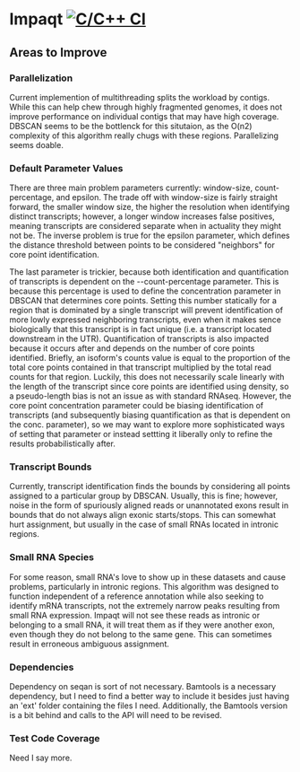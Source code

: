 # Impaqt [![C/C++ CI](https://github.com/bnjenner/impaqt/actions/workflows/c-cpp.yml/badge.svg)](https://github.com/bnjenner/impaqt/actions/workflows/c-cpp.yml)

## Areas to Improve

### Parallelization
Current implemention of multithreading splits the workload by contigs. While this can help chew through
highly fragmented genomes, it does not improve performance on individual contigs that may have high
coverage. DBSCAN seems to be the bottlenck for this situtaion, as the O(n2) complexity of this algorithm
really chugs with these regions. Parallelizing seems doable. 

### Default Parameter Values
There are three main problem parameters currently: window-size, count-percentage, and epsilon. The trade off with
window-size is fairly straight forward, the smaller window size, the higher the resolution when identifying distinct
transcripts; however, a longer window increases false positives, meaning transcripts are considered separate when
in actuality they might not be. The inverse problem is true for the epsilon parameter, which defines the distance
threshold between points to be considered "neighbors" for core point identification.

The last parameter is trickier, because both identification and quantification of transcripts is dependent on the 
--count-percentage parameter. This is because this percentage is used to define the concentration parameter in DBSCAN 
that determines core points. Setting this number statically for a region that is dominated by a single transcript will
prevent identification of more lowly expressed neighboring transcripts, even when it makes sence biologically that this 
transcript is in fact unique (i.e. a transcript located downstream in the UTR). Quantification of transcripts is also impacted
because it occurs after and depends on the number of core points identified. Briefly, an isoform's counts value is equal to 
the proportion of the total core points contained in that transcript multiplied by the total read counts for that region. Luckily, 
this does not necessarily scale linearly with the length of the transcript since core points are identified using density, so
a pseudo-length bias is not an issue as with standard RNAseq. However, the core point concentration parameter could be biasing
identification of transcripts (and subsequently biasing quantification as that is dependent on the conc. parameter), so we
may want to explore more sophisticated ways of setting that parameter or instead settting it liberally only to refine the results
probabilistically after. 

### Transcript Bounds
Currently, transcript identification finds the bounds by considering all points assigned to a particular group by
DBSCAN. Usually, this is fine; however, noise in the form of spuriously aligned reads or unannotated exons result
in bounds that do not always align exonic starts/stops. This can somewhat hurt assignment, but usually in the case
of small RNAs located in intronic regions.

### Small RNA Species
For some reason, small RNA's love to show up in these datasets and cause problems, particularly in intronic regions. This algorithm
was designed to function independent of a reference annotation while also seeking to identify mRNA transcripts, not the extremely
narrow peaks resulting from small RNA expression. Impaqt will not see these reads as intronic or belonging to a small RNA, it will
treat them as if they were another exon, even though they do not belong to the same gene. This can sometimes result in erroneous
ambiguous assignment.

### Dependencies
Dependency on seqan is sort of not necessary. Bamtools is a necessary dependency, but I need to find a better 
way to include it besides just having an 'ext' folder containing the files I need. Additionally, the Bamtools
version is a bit behind and calls to the API will need to be revised. 

### Test Code Coverage
Need I say more.
